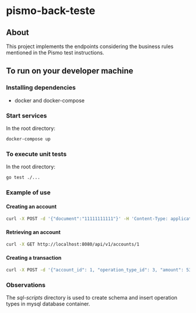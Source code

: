# pismo-back-teste

## About

This project implements the endpoints considering the business rules mentioned in the Pismo test instructions.

## To run on your developer machine

### Installing dependencies

- docker and docker-compose

### Start services

In the root directory:

```sh
docker-compose up
```

### To execute unit tests

In the root directory:

```sh
go test ./...
```

### Example of use

#### Creating an account

```sh
curl -X POST -d '{"document":"11111111111"}' -H 'Content-Type: application/json' localhost:8080/api/v1/accounts
```

#### Retrieving an account

```sh
curl -X GET http://localhost:8080/api/v1/accounts/1
```

#### Creating a transaction

```sh
curl -X POST -d '{"account_id": 1, "operation_type_id": 3, "amount": 53.75}' -H 'Content-Type: application/json' localhost:8080/api/v1/transactions
```

### Observations

The _sql-scripts_ directory is used to create schema and insert operation types in mysql database container.
